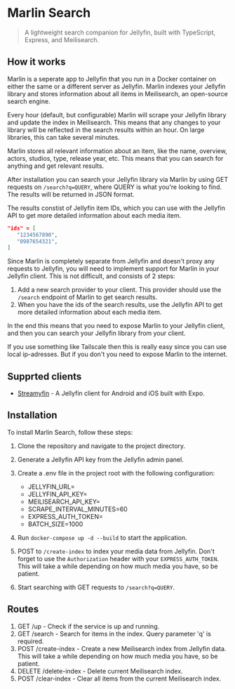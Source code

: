 # Marlin Search

> A lightweight search companion for Jellyfin, built with TypeScript, Express, and Meilisearch.

## How it works

Marlin is a seperate app to Jellyfin that you run in a Docker container on either the same or a different server as Jellyfin. Marlin indexes your Jellyfin library and stores information about all items in Meilisearch, an open-source search engine.

Every hour (default, but configurable) Marlin will scrape your Jellyfin library and update the index in Meilisearch. This means that any changes to your library will be reflected in the search results within an hour. On large libraries, this can take several minutes.

Marlin stores all relevant information about an item, like the name, overview, actors, studios, type, release year, etc. This means that you can search for anything and get relevant results.

After installation you can search your Jellyfin library via Marlin by using GET requests on `/search?q=QUERY`, where QUERY is what you're looking to find. The results will be returned in JSON format.

The results constist of Jellyfin item IDs, which you can use with the Jellyfin API to get more detailed information about each media item.

```json
"ids" = [
   "1234567890",
   "0987654321",
]
```

Since Marlin is completely separate from Jellyfin and doesn't proxy any requests to Jellyfin, you will need to implement support for Marlin in your Jellyfin client. This is not difficult, and consists of 2 steps: 

1. Add a new search provider to your client. This provider should use the `/search` endpoint of Marlin to get search results.
2. When you have the ids of the search results, use the Jellyfin API to get more detailed information about each media item.

In the end this means that you need to expose Marlin to your Jellyfin client, and then you can search your Jellyfin library from your client. 

If you use something like Tailscale then this is really easy since you can use local ip-adresses. But if you don't you need to expose Marlin to the internet.

## Supprted clients

- [Streamyfin](https://github.com/fredrikburmester/streamyfin) - A Jellyfin client for Android and iOS built with Expo.

## Installation

To install Marlin Search, follow these steps:

1. Clone the repository and navigate to the project directory.
2. Generate a Jellyfin API key from the Jellyfin admin panel.
3. Create a .env file in the project root with the following configuration:

   - JELLYFIN_URL=
   - JELLYFIN_API_KEY=
   - MEILISEARCH_API_KEY=
   - SCRAPE_INTERVAL_MINUTES=60
   - EXPRESS_AUTH_TOKEN=
   - BATCH_SIZE=1000

4. Run `docker-compose up -d --build` to start the application.
5. POST to `/create-index` to index your media data from Jellyfin. Don't forget to use the `Authorization` header with your `EXPRESS_AUTH_TOKEN`. This will take a while depending on how much media you have, so be patient.
6. Start searching with GET requests to `/search?q=QUERY`.

## Routes

1. GET /up - Check if the service is up and running.
2. GET /search - Search for items in the index. Query parameter 'q' is required.
3. POST /create-index - Create a new Meilisearch index from Jellyfin data. This will take a while depending on how much media you have, so be patient.
4. DELETE /delete-index - Delete current Meilisearch index.
5. POST /clear-index - Clear all items from the current Meilisearch index.
